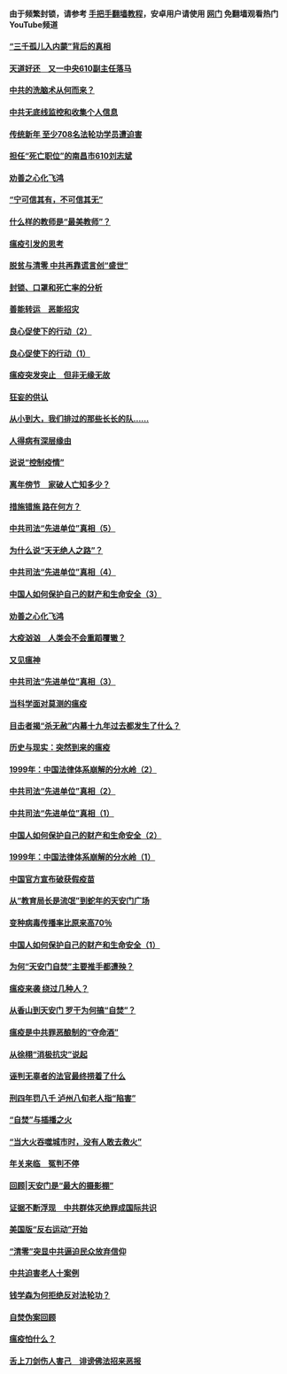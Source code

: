#### 由于频繁封锁，请参考 [手把手翻墙教程](https://github.com/gfw-breaker/guides/wiki/)，安卓用户请使用 [网门](https://github.com/gfw-breaker/nogfw/blob/master/dl.md?t=03182200) 免翻墙观看热门YouTube频道 

#### [“三千孤儿入内蒙”背后的真相](../pages/19/422229.md?t=03182200) 

#### [天道好还　又一中央610副主任落马](../pages/19/422155.md?t=03182200) 

#### [中共的洗脑术从何而来？](../pages/19/422154.md?t=03182200) 

#### [中共无底线监控和收集个人信息](../pages/19/422039.md?t=03182200) 

#### [传统新年 至少708名法轮功学员遭迫害](../pages/19/421946.md?t=03182200) 

#### [担任“死亡职位”的南昌市610刘志斌](../pages/19/421957.md?t=03182200) 

#### [劝善之心化飞鸿](../pages/19/421164.md?t=03182200) 

#### [“宁可信其有，不可信其无”](../pages/19/421691.md?t=03182200) 

#### [什么样的教师是“最美教师”？](../pages/19/421755.md?t=03182200) 

#### [瘟疫引发的思考](../pages/19/421594.md?t=03182200) 

#### [脱贫与清零 中共再靠谎言创“盛世”](../pages/19/421590.md?t=03182200) 

#### [封锁、口罩和死亡率的分析](../pages/19/421495.md?t=03182200) 

#### [善能转运　恶能招灾](../pages/19/421334.md?t=03182200) 

#### [良心促使下的行动（2）](../pages/19/421361.md?t=03182200) 

#### [良心促使下的行动（1）](../pages/19/421302.md?t=03182200) 

#### [瘟疫突发突止　但非无缘无故](../pages/19/421281.md?t=03182200) 

#### [狂妄的供认](../pages/19/421199.md?t=03182200) 

#### [从小到大，我们排过的那些长长的队……](../pages/19/421243.md?t=03182200) 

#### [人得病有深层缘由](../pages/19/420864.md?t=03182200) 

#### [说说“控制疫情”](../pages/19/420831.md?t=03182200) 

#### [离年傍节　家破人亡知多少？](../pages/19/420563.md?t=03182200) 

#### [措施错施  路在何方？](../pages/19/420076.md?t=03182200) 

#### [中共司法“先进单位”真相（5）](../pages/19/419453.md?t=03182200) 

#### [为什么说“天无绝人之路”？](../pages/19/419618.md?t=03182200) 

#### [中共司法“先进单位”真相（4）](../pages/19/419452.md?t=03182200) 

#### [中国人如何保护自己的财产和生命安全（3）](../pages/19/419405.md?t=03182200) 

#### [劝善之心化飞鸿](../pages/19/418758.md?t=03182200) 

#### [大疫汹汹　人类会不会重蹈覆辙？](../pages/19/419691.md?t=03182200) 

#### [又见瘟神](../pages/19/419225.md?t=03182200) 

#### [中共司法“先进单位”真相（3）](../pages/19/419451.md?t=03182200) 

#### [当科学面对莫测的瘟疫](../pages/19/419625.md?t=03182200) 

#### [目击者揭“杀无赦”内幕十九年过去都发生了什么？](../pages/19/419617.md?t=03182200) 

#### [历史与现实：突然到来的瘟疫](../pages/19/419619.md?t=03182200) 

#### [1999年：中国法律体系崩解的分水岭（2）](../pages/19/419455.md?t=03182200) 

#### [中共司法“先进单位”真相（2）](../pages/19/419450.md?t=03182200) 

#### [中共司法“先进单位”真相（1）](../pages/19/419449.md?t=03182200) 

#### [中国人如何保护自己的财产和生命安全（2）](../pages/19/419404.md?t=03182200) 

#### [1999年：中国法律体系崩解的分水岭（1）](../pages/19/419454.md?t=03182200) 

#### [中国官方宣布破获假疫苗](../pages/19/419504.md?t=03182200) 

#### [从“教育局长是流氓”到蛇年的天安门广场](../pages/19/419470.md?t=03182200) 

#### [变种病毒传播率比原来高70％](../pages/19/419456.md?t=03182200) 

#### [中国人如何保护自己的财产和生命安全（1）](../pages/19/419403.md?t=03182200) 

#### [为何“天安门自焚”主要推手都遭殃？](../pages/19/419348.md?t=03182200) 

#### [瘟疫来袭 绕过几种人？](../pages/19/419349.md?t=03182200) 

#### [从香山到天安门 罗干为何搞“自焚”？](../pages/19/419270.md?t=03182200) 

#### [瘟疫是中共罪恶酿制的“夺命酒”](../pages/19/419223.md?t=03182200) 

#### [从徐栩“消极抗灾”说起](../pages/19/419224.md?t=03182200) 

#### [诬判无辜者的法官最终捞着了什么](../pages/19/419268.md?t=03182200) 

#### [刑四年罚八千 泸州八旬老人指“陷害”](../pages/19/419232.md?t=03182200) 

#### [“自焚”与插播之火](../pages/19/419226.md?t=03182200) 

#### [“当大火吞噬城市时，没有人敢去救火”](../pages/19/419077.md?t=03182200) 

#### [年关来临　冤判不停](../pages/19/419093.md?t=03182200) 

#### [回顾|天安门是“最大的摄影棚”](../pages/19/380866.md?t=03182200) 

#### [证据不断浮现　中共群体灭绝罪成国际共识](../pages/19/419031.md?t=03182200) 

#### [美国版“反右运动”开始](../pages/19/419030.md?t=03182200) 

#### [“清零”突显中共逼迫民众放弃信仰](../pages/19/418995.md?t=03182200) 

#### [中共迫害老人十案例](../pages/19/418831.md?t=03182200) 

#### [钱学森为何拒绝反对法轮功？](../pages/19/418905.md?t=03182200) 

#### [自焚伪案回顾](../pages/19/418799.md?t=03182200) 

#### [瘟疫怕什么？](../pages/19/418800.md?t=03182200) 

#### [舌上刀剑伤人害己　诽谤佛法招来恶报](../pages/19/418731.md?t=03182200) 

